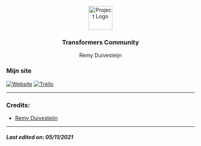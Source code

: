 <p align="center"><img src="https://twemoji.maxcdn.com/2/svg/1f4dd.svg" height="64" alt="Project Logo"></p>
<h3 align="center">Transformers Community</h3>
<p align="center">Remy Duivesteijn</p>


### Mijn site

[![Website](https://img.shields.io/badge/-Website-2e343f?logo=google&logoColor=white&style=for-the-badge)]()
[![Trello](https://img.shields.io/badge/-trello-2e343f?logo=Trello&logoColor=white&style=for-the-badge)](https://trello.com/b/aBo5WM4l/transformers-community)

---

### Credits: 
* [Remy Duivesteijn](https://github.com/Remy2072)
---

##### Last edited on: 05/11/2021

